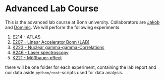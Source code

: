# Advanced Lab Course
This is the advanced lab course at Bonn university. Collaborators are [Jakob](https://github.com/krausejm) and [Dominic](https://github.com/dschuechter).
We will perform the following experiments

1. [E214 - ATLAS](https://github.com/krausejm/advanced_lab_course/tree/main/ATLAS)
2. [E207 - Linear Accelerator Bonn (LAB)](https://github.com/krausejm/advanced_lab_course/tree/main/LAB)
3. [K223 - Nuclear gamma-gamma-Correlations](https://github.com/krausejm/advanced_lab_course/tree/main/K223)
4. [A246 - Laser spectroscopy](https://github.com/krausejm/advanced_lab_course/tree/main/A246) 
5. [K221 - Mößbauer-effect](https://github.com/krausejm/advanced_lab_course/)


there will be one folder for each experiment, containing the lab report and our data aside ``python/root``-scripts used for data analysis.
